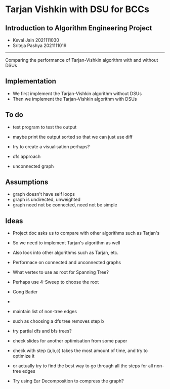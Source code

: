 # Tarjan Vishkin with DSU for BCCs

## Introduction to Algorithm Engineering Project

- Keval Jain 2021111030
- Sriteja Pashya 2021111019

---

Comparing the performance of Tarjan-Vishkin algorithm with and without DSUs

## Implementation

- We first implement the Tarjan-Vishkin algorithm without DSUs
- Then we implement the Tarjan-Vishkin algorithm with DSUs

## To do

- test program to test the output
- maybe print the output sorted so that we can just use diff

- try to create a visualisation perhaps?
- dfs approach
- unconnected graph

## Assumptions

- graph doesn't have self loops
- graph is undirected, unweighted
- graph need not be connected, need not be simple

## Ideas

- Project doc asks us to compare with other algorithms such as Tarjan's
- So we need to implement Tarjan's algorithm as well
- Also look into other algorithms such as Tarjan, etc.

- Performace on connected and unconnected graphs
- What vertex to use as root for Spanning Tree?
- Perhaps use 4-Sweep to choose the root
- Cong Bader
- 
- maintain list of non-tree edges
- such as choosing a dfs tree removes step b
- try partial dfs and bfs trees?
- check slides for another optimisation from some paper
- check with step (a,b,c) takes the most amount of time, and try to optimize it
- or actually try to find the best way to go through all the steps for all non-tree edges
- Try using Ear Decomposition to compress the graph?
